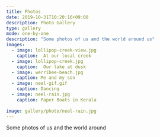 ```yaml
---
title: Photos
date: 2019-10-31T10:20:16+09:00
description: Photo Gallery
type: gallery
mode: one-by-one
description: "Some photos of us and the world around us"
images:
  - image: lollipop-creek-view.jpg
    caption:  At our local creek
  - image: lollipop-creek.jpg
    caption:  Our lake at dusk
  - image: werribee-beach.jpg
    caption: Me and my son
  - image: neel-gif.gif
    caption: Dancing 
  - image: neel-rain.jpg
    caption: Paper Boats in Kerala
 
image: gallery/photo/neel-rain.jpg
---
```


Some photos of us and the world around